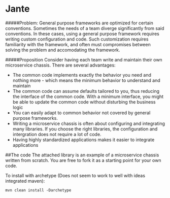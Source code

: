 # Jante
#####Problem:
General purpose frameworks are optimized for certain conventions. Sometimes the needs of a team diverge significantly
from said conventions.
In these cases, using a general purpose framework requires writing custom configuration and code.
Such customization requires familiarity
with the framework, and often must compromises between solving the problem and accomodating the framework.

#####Proposition
Consider having each team write and maintain their own microservice chassis. There are several advantages:
* The common code implements exactly the behavior you need and nothing more - which means the minimum
behavior to understand and maintain
* The common code can assume defaults tailored to you, thus reducing the interface of the common code. With a minimum
interface, you might be able to update the common code without disturbing the business logic
* You can easily adapt to common behavior not covered by general purpose frameworks.
* Writing a microservice chassis is often about configuring and integrating many libraries. If you choose
the right libraries, the configuration and intergration does not require a lot of code.
* Having highly standardized applications makes it easier to integrate applications



##The code
The attached library is an example of a microservice chassis written from scratch. You are free to fork it as a starting
point for your own code.

To install with archetype (Does not seem to work to well with ideas integrated maven):
```
mvn clean install -Darchetype
```
